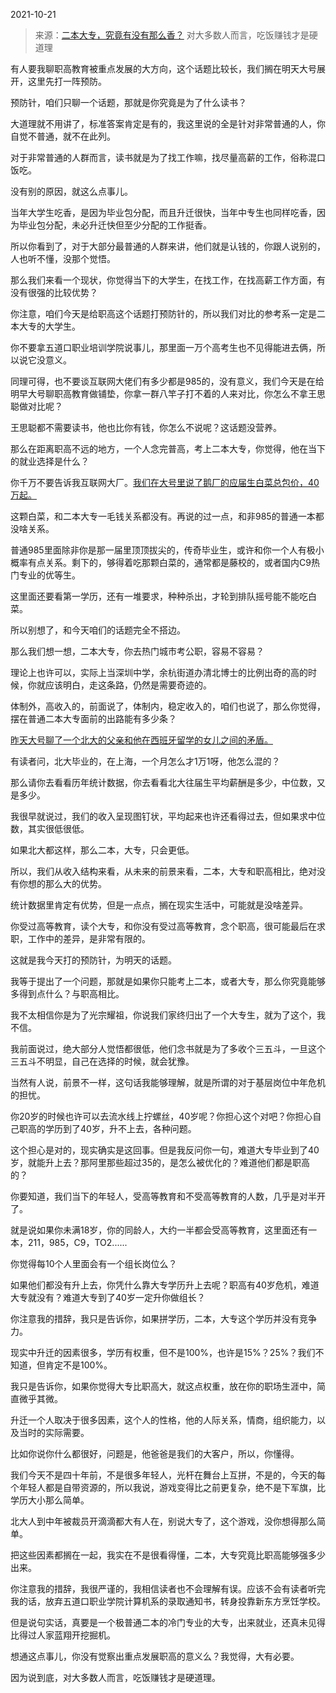 2021-10-21

> 来源：[二本大专，究竟有没有那么香？](http://mp.weixin.qq.com/s?__biz=MzU3NDc5Nzc0NQ==&mid=2247508250&idx=2&sn=dad89be0a222f84bc348070c56772150&chksm=fd2e03c4ca598ad26d940b8555bc5535e2fe4c73aedf5c569b92c2ff5a1ee8694460248d4dcf&scene=27#wechat_redirect)
> 对大多数人而言，吃饭赚钱才是硬道理

有人要我聊职高教育被重点发展的大方向，这个话题比较长，我们搁在明天大号展开，这里先打一阵预防。  

  

预防针，咱们只聊一个话题，那就是你究竟是为了什么读书？

  

大道理就不用讲了，标准答案肯定是有的，我这里说的全是针对非常普通的人，你自觉不普通，就不在此列。  

  

对于非常普通的人群而言，读书就是为了找工作嘛，找尽量高薪的工作，俗称混口饭吃。

  

没有别的原因，就这么点事儿。  

  

当年大学生吃香，是因为毕业包分配，而且升迁很快，当年中专生也同样吃香，因为毕业包分配，未必升迁快但至少分配的工作挺香。

  

所以你看到了，对于大部分最普通的人群来讲，他们就是认钱的，你跟人说别的，人也听不懂，没那个觉悟。

  

那么我们来看一个现状，你觉得当下的大学生，在找工作，在找高薪工作方面，有没有很强的比较优势？  

  

你注意，咱们今天是给职高这个话题打预防针的，所以我们对比的参考系一定是二本大专的大学生。

  

你不要拿五道口职业培训学院说事儿，那里面一万个高考生也不见得能进去俩，所以说它没意义。

  

同理可得，也不要谈互联网大佬们有多少都是985的，没有意义，我们今天是在给明早大号聊职高教育做铺垫，你拿一群八竿子打不着的人来对比，你怎么不拿王思聪做对比呢？  

  

王思聪都不需要读书，他也比你有钱，你怎么不说呢？这话题没营养。

  

那么在距离职高不远的地方，一个人念完普高，考上二本大专，你觉得，他在当下的就业选择是什么？  

  

你千万不要告诉我互联网大厂。[我们在大号里说了鹅厂的应届生白菜总包价，40万起。](https://mp.weixin.qq.com/s?__biz=MzU0MjYwNDU2Mw==&mid=2247501596&idx=1&sn=62fe1b014bbbd334a3153768618d1eea&chksm=fb1aab60cc6d22767161eb80adfa51451257ad104c7bb763bf0f9ed2c5ddc03fad3d76d91b26&token=1973017534&lang=zh_CN&scene=21#wechat_redirect)  

  

这颗白菜，和二本大专一毛钱关系都没有。再说的过一点，和非985的普通一本都没啥关系。

  

普通985里面除非你是那一届里顶顶拔尖的，传奇毕业生，或许和你一个人有极小概率有点关系。剩下的，够得着吃那颗白菜的，通常都是藤校的，或者国内C9热门专业的优等生。

  

这里面还要看第一学历，还有一堆要求，种种杀出，才轮到排队摇号能不能吃白菜。  

  

所以别想了，和今天咱们的话题完全不搭边。  

  

那么我们想一想，二本大专，你去热门城市考公职，容易不容易？

  

理论上也许可以，实际上当深圳中学，余杭街道办清北博士的比例出奇的高的时候，你就应该明白，走这条路，仍然是需要奇迹的。

  

体制外，高收入的，前面说了，体制内，稳定收入的，咱们也说了，那么你觉得，摆在普通二本大专面前的出路能有多少条？  

  

[昨天大号聊了一个北大的父亲和他在西班牙留学的女儿之间的矛盾。](https://mp.weixin.qq.com/s?__biz=MzU0MjYwNDU2Mw==&mid=2247501722&idx=2&sn=0f7e925dcb751ca04e4c7c216108993e&chksm=fb1aabe6cc6d22f0edb86f70f6c574ffc7d81da40fc1f4879dad6ce953e326c7e88f9edf4495&token=1973017534&lang=zh_CN&scene=21#wechat_redirect)  

  

有读者问，北大毕业的，在上海，一个月怎么才1万1呀，他怎么混的？  

  

那么请你去看看历年统计数据，你去看看北大往届生平均薪酬是多少，中位数，又是多少。  

  

我很早就说过，我们的收入呈现图钉状，平均起来也许还看得过去，但如果求中位数，其实很低很低。  

  

如果北大都这样，那么二本，大专，只会更低。  

  

所以，我们从收入结构来看，从未来的前景来看，二本，大专和职高相比，绝对没有你想的那么大的优势。  

  

统计数据里肯定有优势，但是一点点，搁在现实生活中，可能就是没啥差异。  

  

你受过高等教育，读个大专，和你没有受过高等教育，念个职高，很可能最后在求职，工作中的差异，是非常有限的。

  

这就是我今天打的预防针，为明天的话题。  

  

我等于提出了一个问题，那就是如果你只能考上二本，或者大专，那么你究竟能够多得到点什么？与职高相比。

  

我不太相信你是为了光宗耀祖，你说我们家终归出了一个大专生，就为了这个，我不信。  

  

我前面说过，绝大部分人觉悟都很低，他们念书就是为了多收个三五斗，一旦这个三五斗不明显，自己在选择的时候，就会犹豫。

  

当然有人说，前景不一样，这句话我能够理解，就是所谓的对于基层岗位中年危机的担忧。

  

你20岁的时候也许可以去流水线上拧螺丝，40岁呢？你担心这个对吧？你担心自己职高的学历到了40岁，升不上去，各种问题。

  

这个担心是对的，现实确实是这回事。但是我反问你一句，难道大专毕业到了40岁，就能升上去？那阿里那些超过35的，是怎么被优化的？难道他们都是职高的？  

  

你要知道，我们当下的年轻人，受高等教育和不受高等教育的人数，几乎是对半开了。  

  

就是说如果你未满18岁，你的同龄人，大约一半都会受高等教育，这里面还有一本，211，985，C9，TO2......

  

你觉得每10个人里面会有一个组长岗位么？  

  

如果他们都没有升上去，你凭什么靠大专学历升上去呢？职高有40岁危机，难道大专就没有？难道大专到了40岁一定升你做组长？

  

你注意我的措辞，我只是告诉你，如果拼学历，二本，大专这个学历并没有竞争力。

  

现实中升迁的因素很多，学历有权重，但不是100%，也许是15%？25%？我们不知道，但肯定不是100%。

  

我只是告诉你，如果你觉得大专比职高大，就这点权重，放在你的职场生涯中，简直微乎其微。

  

升迁一个人取决于很多因素，这个人的性格，他的人际关系，情商，组织能力，以及当时的实际需要。

  

比如你说你什么都很好，问题是，他爸爸是我们的大客户，所以，你懂得。  

  

我们今天不是四十年前，不是很多年轻人，光杆在舞台上互拼，不是的，今天的每个年轻人都是自带资源的，所以我说，游戏变得比之前更复杂，绝不是下军旗，比学历大小那么简单。  

  

北大人到中年被裁员开滴滴都大有人在，别说大专了，这个游戏，没你想得那么简单。

  

把这些因素都搁在一起，我实在不是很看得懂，二本，大专究竟比职高能够强多少出来。  

  

你注意我的措辞，我很严谨的，我相信读者也不会理解有误。应该不会有读者听完我的话，放弃五道口职业学院计算机系的录取通知书，转身投靠新东方烹饪学校。

  

但是说句实话，真要是一个极普通二本的冷门专业的大专，出来就业，还真未见得比得过人家蓝翔开挖掘机。  

  

想通这点事儿，你没有觉察出重点发展职高的意义么？我觉得，大有必要。

  

因为说到底，对大多数人而言，吃饭赚钱才是硬道理。

